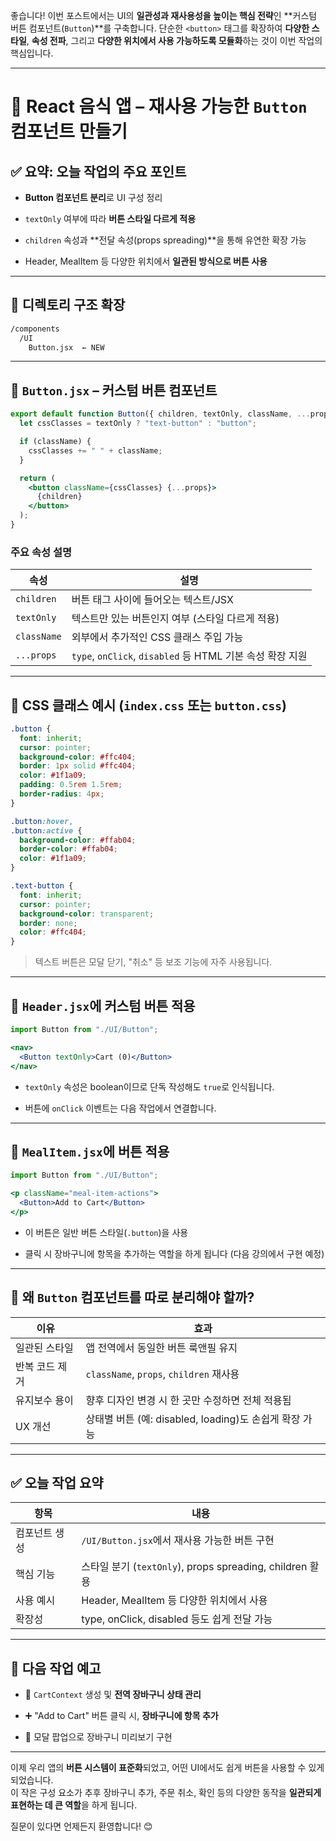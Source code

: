 좋습니다! 이번 포스트에서는 UI의 **일관성과 재사용성을 높이는 핵심 전략**인 **커스텀 버튼 컴포넌트(`Button`)**를 구축합니다. 단순한 `<button>` 태그를 확장하여 **다양한 스타일**, **속성 전파**, 그리고 **다양한 위치에서 사용 가능하도록 모듈화**하는 것이 이번 작업의 핵심입니다.

---

# 🔘 React 음식 앱 – 재사용 가능한 `Button` 컴포넌트 만들기

## ✅ 요약: 오늘 작업의 주요 포인트

- **Button 컴포넌트 분리**로 UI 구성 정리
    
- `textOnly` 여부에 따라 **버튼 스타일 다르게 적용**
    
- `children` 속성과 **전달 속성(props spreading)**을 통해 유연한 확장 가능
    
- Header, MealItem 등 다양한 위치에서 **일관된 방식으로 버튼 사용**
    

---

## 📁 디렉토리 구조 확장

```bash
/components
  /UI
    Button.jsx  ← NEW
```

---

## 🧱 `Button.jsx` – 커스텀 버튼 컴포넌트

```jsx
export default function Button({ children, textOnly, className, ...props }) {
  let cssClasses = textOnly ? "text-button" : "button";

  if (className) {
    cssClasses += " " + className;
  }

  return (
    <button className={cssClasses} {...props}>
      {children}
    </button>
  );
}
```

### 주요 속성 설명

|속성|설명|
|---|---|
|`children`|버튼 태그 사이에 들어오는 텍스트/JSX|
|`textOnly`|텍스트만 있는 버튼인지 여부 (스타일 다르게 적용)|
|`className`|외부에서 추가적인 CSS 클래스 주입 가능|
|`...props`|`type`, `onClick`, `disabled` 등 HTML 기본 속성 확장 지원|

---

## 🎨 CSS 클래스 예시 (`index.css` 또는 `button.css`)

```css
.button {
  font: inherit;
  cursor: pointer;
  background-color: #ffc404;
  border: 1px solid #ffc404;
  color: #1f1a09;
  padding: 0.5rem 1.5rem;
  border-radius: 4px;
}

.button:hover,
.button:active {
  background-color: #ffab04;
  border-color: #ffab04;
  color: #1f1a09;
}

.text-button {
  font: inherit;
  cursor: pointer;
  background-color: transparent;
  border: none;
  color: #ffc404;
}
```

> 텍스트 버튼은 모달 닫기, "취소" 등 보조 기능에 자주 사용됩니다.

---

## 🧩 `Header.jsx`에 커스텀 버튼 적용

```jsx
import Button from "./UI/Button";

<nav>
  <Button textOnly>Cart (0)</Button>
</nav>
```

- `textOnly` 속성은 boolean이므로 단독 작성해도 `true`로 인식됩니다.
    
- 버튼에 `onClick` 이벤트는 다음 작업에서 연결합니다.
    

---

## 🧩 `MealItem.jsx`에 버튼 적용

```jsx
import Button from "./UI/Button";

<p className="meal-item-actions">
  <Button>Add to Cart</Button>
</p>
```

- 이 버튼은 일반 버튼 스타일(`.button`)을 사용
    
- 클릭 시 장바구니에 항목을 추가하는 역할을 하게 됩니다 (다음 강의에서 구현 예정)
    

---

## 💎 왜 `Button` 컴포넌트를 따로 분리해야 할까?

|이유|효과|
|---|---|
|일관된 스타일|앱 전역에서 동일한 버튼 룩앤필 유지|
|반복 코드 제거|`className`, `props`, `children` 재사용|
|유지보수 용이|향후 디자인 변경 시 한 곳만 수정하면 전체 적용됨|
|UX 개선|상태별 버튼 (예: disabled, loading)도 손쉽게 확장 가능|

---

## ✅ 오늘 작업 요약

|항목|내용|
|---|---|
|컴포넌트 생성|`/UI/Button.jsx`에서 재사용 가능한 버튼 구현|
|핵심 기능|스타일 분기 (`textOnly`), props spreading, children 활용|
|사용 예시|Header, MealItem 등 다양한 위치에서 사용|
|확장성|type, onClick, disabled 등도 쉽게 전달 가능|

---

## 📌 다음 작업 예고

- 🛒 `CartContext` 생성 및 **전역 장바구니 상태 관리**
    
- ➕ "Add to Cart" 버튼 클릭 시, **장바구니에 항목 추가**
    
- 💬 모달 팝업으로 장바구니 미리보기 구현
    

---

이제 우리 앱의 **버튼 시스템이 표준화**되었고, 어떤 UI에서도 쉽게 버튼을 사용할 수 있게 되었습니다.  
이 작은 구성 요소가 추후 장바구니 추가, 주문 취소, 확인 등의 다양한 동작을 **일관되게 표현하는 데 큰 역할**을 하게 됩니다.

질문이 있다면 언제든지 환영합니다! 😊